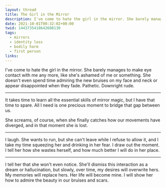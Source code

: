 ```yaml
---
layout: thread
title: The Girl in the Mirror
description: I've come to hate the girl in the mirror. She barely manages to make eye contact with me any more, like she's ashamed of me or something. She doesn't even spend time admiring the new bruises on my face and neck or appear disappointed when they fade. Pathetic. Downright rude.
date: 2021-10-01T00:32:02+00:00
twid: 1443735418642608130
tags:
  - mirrors
  - identity loss
  - bodily harm
  - first person
links:
---
```

<article class="thread">
<section class="tweet">
<p>I've come to hate the girl in the mirror. She barely manages to make eye contact with me any more, like she's ashamed of me or something. She doesn't even spend time admiring the new bruises on my face and neck or appear disappointed when they fade. Pathetic. Downright rude.</p>
</section>
<hr class="tweet_sep">
<section class="tweet">
<p>It takes time to learn all the essential skills of mirror magic, but I have that time to spare. All I need is one precious moment to bridge that gap between us.</p>
<p>She screams, of course, when she finally catches how our movements have diverged, and in that moment she is lost.</p>
</section>
<hr class="tweet_sep">
<section class="tweet">
<p>I laugh. She wants to run, but she can't leave while I refuse to allow it, and I take my time squeezing her and drinking in her fear. I draw out the moment. I tell her how she wastes herself, and how much better I will do in her place.</p>
</section>
<hr class="tweet_sep">
<section class="tweet">
<p>I tell her that she won't even notice. She'll dismiss this interaction as a dream or hallucination, but slowly, over time, my desires will overwrite hers. My memories will replace hers. Her life will become mine. I will show her how to admire the beauty in our bruises and scars.</p>
</section>
</article>
